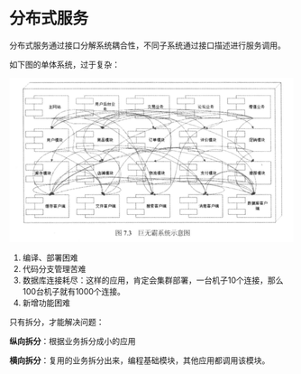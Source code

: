 # 分布式服务

分布式服务通过接口分解系统耦合性，不同子系统通过接口描述进行服务调用。

如下图的单体系统，过于复杂：

![](/assets/7.3.png)

1. 编译、部署困难
2. 代码分支管理苦难
3. 数据库连接耗尽：这样的应用，肯定会集群部署，一台机子10个连接，那么100台机子就有1000个连接。
4. 新增功能困难

只有拆分，才能解决问题：

**纵向拆分**：根据业务拆分成小的应用

**横向拆分**：复用的业务拆分出来，编程基础模块，其他应用都调用该模块。



